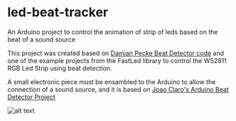 # led-beat-tracker
An Arduino project to control the animation of strip of leds based on the beat of a sound source

This project was created based on [Damian Pecke Beat Detector code](https://damian.pecke.tt/2015/03/02/beat-detection-on-the-arduino.html) and one of the example projects from the FastLed library to control the WS2811 RGB Led Strip using beat detection.

A small electronic piece must be ensambled to the Arduino to allow the connection of a sound source, and it is based on [Joao Claro's Arduino Beat Detector Project](https://create.arduino.cc/projecthub/Joao_Claro/arduino-beat-detector-d0a21f)

![alt text](https://hackster.imgix.net/uploads/attachments/342866/biasing_for_input_arduino_RGQylLWDwo.jpg?auto=compress%2Cformat&w=900&h=675&fit=min "Joao Claro's project")
